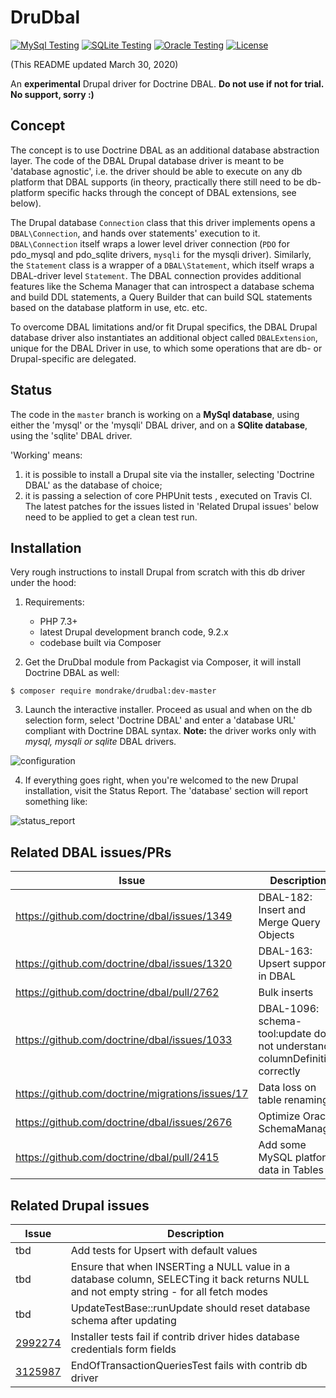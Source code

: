 # DruDbal
[![MySql Testing](https://github.com/mondrake/drudbal/workflows/MySql%20Testing/badge.svg)](https://github.com/mondrake/drudbal/actions?query=workflow%3A%22MySql+Testing%22)
[![SQLite Testing](https://github.com/mondrake/drudbal/workflows/SQLite%20Testing/badge.svg)](https://github.com/mondrake/drudbal/actions?query=workflow%3A%22SQLite+Testing%22)
[![Oracle Testing](https://github.com/mondrake/drudbal/workflows/Oracle%20Testing/badge.svg)](https://github.com/mondrake/drudbal/actions?query=workflow%3A%22Oracle+Testing%22)
[![License](https://img.shields.io/github/license/mondrake/drudbal.svg)](https://packagist.org/packages/mondrake/drudbal)

(This README updated March 30, 2020)

An __experimental__ Drupal driver for Doctrine DBAL. __Do not use if not for trial. No support, sorry :)__

## Concept
The concept is to use Doctrine DBAL as an additional database abstraction
layer. The code of the DBAL Drupal database driver is meant to be 'database
agnostic', i.e. the driver should be able to execute on any db platform that
DBAL supports (in theory, practically there still need to be db-platform
specific hacks through the concept of DBAL extensions, see below).

The Drupal database ```Connection``` class that this driver implements opens
a ```DBAL\Connection```, and hands over statements' execution to it.
```DBAL\Connection``` itself wraps a lower level driver connection (```PDO```
for pdo_mysql and pdo_sqlite drivers, ```mysqli``` for the mysqli driver).
Similarly, the ```Statement``` class is a wrapper of a ```DBAL\Statement```,
which itself wraps a DBAL-driver level ```Statement```.
The DBAL connection provides additional features like the Schema Manager
that can introspect a database schema and build DDL statements, a Query
Builder that can build SQL statements based on the database platform in use,
etc. etc.

To overcome DBAL limitations and/or fit Drupal specifics, the DBAL Drupal
database driver also instantiates an additional object called
```DBALExtension```, unique for the DBAL Driver in use, to which some
operations that are db- or Drupal-specific are delegated.

## Status

The code in the ```master``` branch is working on a __MySql database__, using
either the 'mysql' or the 'mysqli' DBAL driver, and on a __SQlite database__,
using the 'sqlite' DBAL driver.

'Working' means:
1. it is possible to install a Drupal site via the installer, selecting
   'Doctrine DBAL' as the database of choice;
2. it is passing a selection of core PHPUnit tests , executed on Travis CI.
   The latest patches for the issues listed in 'Related Drupal issues' below
   need to be applied to get a clean test run.

## Installation

Very rough instructions to install Drupal from scratch with this db driver
under the hood:

1. Requirements:
    * PHP 7.3+
    * latest Drupal development branch code, 9.2.x
    * codebase built via Composer

2. Get the DruDbal module from Packagist via Composer, it will install Doctrine
   DBAL as well:
  ```
  $ composer require mondrake/drudbal:dev-master
  ```

3. Launch the interactive installer. Proceed as usual and when on the db
   selection form, select 'Doctrine DBAL' and enter a 'database URL' compliant
   with Doctrine DBAL syntax. __Note:__ the driver works only with _mysql,
   mysqli or sqlite_ DBAL drivers.

![configuration](https://cloud.githubusercontent.com/assets/1174864/24586418/7f86feb4-17a0-11e7-820f-eb1483dad07f.png)

4. If everything goes right, when you're welcomed to the new Drupal
   installation, visit the Status Report. The 'database' section will report
   something like:

![status_report](https://user-images.githubusercontent.com/1174864/29685128-ca25375c-8914-11e7-8305-9ba369f68067.png)

## Related DBAL issues/PRs
Issue                                            | Description                                                                  | Info           |
-------------------------------------------------|------------------------------------------------------------------------------|----------------|
https://github.com/doctrine/dbal/issues/1349     | DBAL-182: Insert and Merge Query Objects                                     |                |
https://github.com/doctrine/dbal/issues/1320     | DBAL-163: Upsert support in DBAL                                             |                |
https://github.com/doctrine/dbal/pull/2762       | Bulk inserts                                                                 |                |
https://github.com/doctrine/dbal/issues/1033     | DBAL-1096: schema-tool:update does not understand columnDefinition correctly |                |
https://github.com/doctrine/migrations/issues/17 | Data loss on table renaming.                                                 |                |
https://github.com/doctrine/dbal/issues/2676     | Optimize Oracle SchemaManager                                                |                |
https://github.com/doctrine/dbal/pull/2415       | Add some MySQL platform data in Tables                                       | fixed in 2.9.0 |

## Related Drupal issues
Issue                                                           | Description                                                                                                                             |
----------------------------------------------------------------|-------------------------------------------------------------------------------------------------------------------------------------------|
tbd                                                             | Add tests for Upsert with default values                                                                                     |
tbd                                                             | Ensure that when INSERTing a NULL value in a database column, SELECTing it back returns NULL and not empty string - for all fetch modes |
tbd                                                             | UpdateTestBase::runUpdate should reset database schema after updating                                                             |
[2992274](https://www.drupal.org/project/drupal/issues/2992274) | Installer tests fail if contrib driver hides database credentials form fields                                                           |
[3125987](https://www.drupal.org/project/drupal/issues/3125987) | EndOfTransactionQueriesTest fails with contrib db driver                                                                                  |
